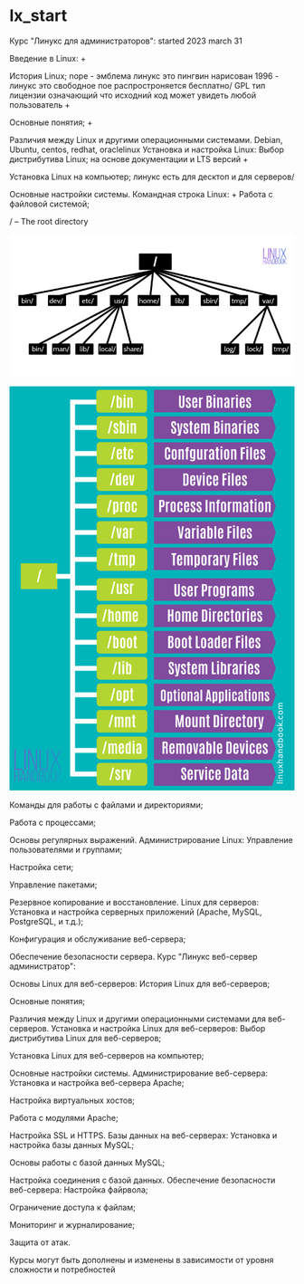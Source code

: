 # lx_start


Курс "Линукс для администраторов": started 2023 march 31

Введение в Linux: +

История Linux; nope - эмблема линукс это пингвин нарисован 1996 - линукс это свободное пое распростроняется бесплатно/ GPL тип лицензии означающий что исходний код может увидеть любой пользователь +

Основные понятия; +

Различия между Linux и другими операционными системами.
Debian, Ubuntu, centos, redhat, oraclelinux
Установка и настройка Linux:
Выбор дистрибутива Linux;  на основе документации и LTS версий +

Установка Linux на компьютер; линукс есть для десктоп и для серверов/

Основные настройки системы.
Командная строка Linux: +
Работа с файловой системой;

/ – The root directory

![My Image](img/linux-directory-structure-1.png)


![My Image](img/linux-system-directoies-poster.png)

Команды для работы с файлами и директориями;

Работа с процессами;

Основы регулярных выражений.
Администрирование Linux:
Управление пользователями и группами;

Настройка сети;

Управление пакетами;

Резервное копирование и восстановление.
Linux для серверов:
Установка и настройка серверных приложений (Apache, MySQL, PostgreSQL, и т.д.);

Конфигурация и обслуживание веб-сервера;

Обеспечение безопасности сервера.
Курс "Линукс веб-сервер администратор":

Основы Linux для веб-серверов:
История Linux для веб-серверов;

Основные понятия;

Различия между Linux и другими операционными системами для веб-серверов.
Установка и настройка Linux для веб-серверов:
Выбор дистрибутива Linux для веб-серверов;

Установка Linux для веб-серверов на компьютер;

Основные настройки системы.
Администрирование веб-сервера:
Установка и настройка веб-сервера Apache;

Настройка виртуальных хостов;

Работа с модулями Apache;

Настройка SSL и HTTPS.
Базы данных на веб-серверах:
Установка и настройка базы данных MySQL;

Основы работы с базой данных MySQL;

Настройка соединения с базой данных.
Обеспечение безопасности веб-сервера:
Настройка файрвола;

Ограничение доступа к файлам;

Мониторинг и журналирование;

Защита от атак.

Курсы могут быть дополнены и изменены в зависимости от уровня сложности и потребностей